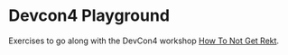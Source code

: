 # Devcon4 Playground

Exercises to go along with the DevCon4 workshop [How To Not Get Rekt](https://github.com/ConsenSys/devcon4#part-3---security-verification-and-hacking). 
